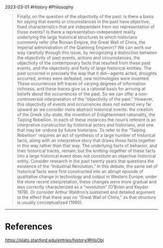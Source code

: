 2023-03-01
#History #Philosophy 

> Finally, on the question of the objectivity of the past: Is there a basis for saying that events or circumstances in the past have objective, fixed characteristics that are independent from our representation of those events? Is there a representation-independent reality underlying the large historical structures to which historians commonly refer (the Roman Empire, the Great Wall of China, the imperial administration of the Qianlong Emperor)? We can work our way carefully through this issue, by recognizing a distinction between the objectivity of past events, actions and circumstances, the objectivity of the contemporary facts that resulted from these past events, and the objectivity and fixity of large historical entities. The past occurred in precisely the way that it did—agents acted, droughts occurred, armies were defeated, new technologies were invented. These occurrences left traces of varying degrees of information richness; and these traces give us a rational basis for arriving at beliefs about the occurrences of the past. So we can offer a non-controversial interpretation of the “objectivity of the past.” However, this objectivity of events and occurrences does not extend very far upward as we consider more abstract historical events: the creation of the Greek city-state, the invention of Enlightenment rationality, the Taiping Rebellion. In each of these instances the noun’s referent is an interpretive construction by historical actors and historians, and one that may be undone by future historians. To refer to the “Taiping Rebellion” requires an act of synthesis of a large number of historical facts, along with an interpretive story that draws these facts together in this way rather than that way. The underlying facts of behavior, and their historical traces, remain; but the knitting-together of these facts into a large historical event does not constitute an objective historical entity. Consider research in the past twenty years that questions the existence of the “Industrial Revolution.” In this debate, the same set of historical facts were first constructed into an abrupt episode of qualitative change in technology and output in Western Europe; under the more recent interpretation, these changes were more gradual and less correctly characterized as a “revolution” (O’Brien and Keyder 1978). Or consider Arthur Waldron’s sustained and detailed argument to the effect that there was no “Great Wall of China,” as that structure is usually conceptualized (1990).


---
# References

https://plato.stanford.edu/entries/history/#HisObj